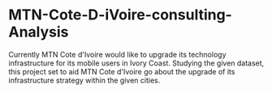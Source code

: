 # MTN-Cote-D-iVoire-consulting-Analysis
Currently MTN Cote d'Ivoire would like to upgrade its technology infrastructure for its mobile users in Ivory Coast. Studying the given dataset, this project set to aid  MTN Cote d'Ivoire go about the upgrade of its infrastructure strategy within the given cities.
